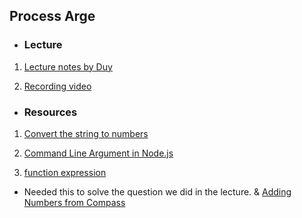 ## Process Arge

* ### Lecture

1. [Lecture notes by Duy](https://github.com/Lala0419/lhl-lectures/blob/master/flex-eve-2023-03-20/m01w01/sum.js)

3. [Recording video](https://vimeo.com/811638920/db20c49f8a)



* ### Resources

1. [Convert the string to numbers](https://developer.mozilla.org/en-US/docs/Web/JavaScript/Reference/Global_Objects/Number#Convert_numeric_strings_to_numbers)

1. [Command Line Argument in Node.js](https://stackabuse.com/command-line-arguments-in-node-js/)

3. [function expression](https://developer.mozilla.org/en-US/docs/Web/JavaScript/Reference/Operators/function)
  * Needed this to solve the question we did in the lecture. & [Adding Numbers from Compass](https://flex-web.compass.lighthouselabs.ca/workbooks/flex-m01w1/activities/147?journey_step=29)